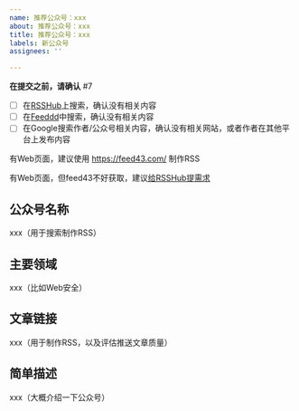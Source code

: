 ```yaml
---
name: 推荐公众号：xxx
about: 推荐公众号：xxx
title: 推荐公众号：xxx
labels: 新公众号
assignees: ''

---
```


**在提交之前，请确认** #7

- [ ] 在[RSSHub](https://docs.rsshub.app/)上搜索，确认没有相关内容
- [ ] 在[Feeddd](https://feeddd.org/feeds)中搜索，确认没有相关内容
- [ ] 在Google搜索作者/公众号相关内容，确认没有相关网站，或者作者在其他平台上发布内容

有Web页面，建议使用 https://feed43.com/ 制作RSS

有Web页面，但feed43不好获取，建议[给RSSHub提需求](https://github.com/DIYgod/RSSHub/issues)

## 公众号名称

xxx（用于搜索制作RSS）

## 主要领域

xxx（比如Web安全）

## 文章链接

xxx（用于制作RSS，以及评估推送文章质量）

## 简单描述

xxx（大概介绍一下公众号）
